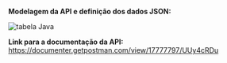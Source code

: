 **Modelagem da API e definição dos dados JSON:**

![tabela Java](https://user-images.githubusercontent.com/79286165/135871900-b1f7ee17-61b7-4c0d-b1b7-666d109c373a.jpeg)

**Link para a documentação da API:**
https://documenter.getpostman.com/view/17777797/UUy4cRDu
